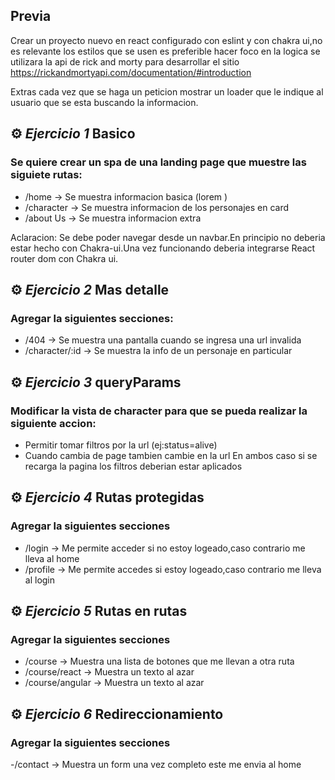 ## Previa

Crear un proyecto nuevo en react configurado con eslint y con chakra ui,no es relevante los estilos que se usen es preferible hacer foco en la logica
se utilizara la api de rick and morty para desarrollar el sitio
https://rickandmortyapi.com/documentation/#introduction

Extras cada vez que se haga un peticion mostrar un loader que le indique al usuario que se esta buscando la informacion.

## ⚙️ _Ejercicio 1_ Basico

### Se quiere crear un spa de una landing page que muestre las siguiete rutas:

- /home -> Se muestra informacion basica (lorem )
- /character -> Se muestra informacion de los personajes en card
- /about Us -> Se muestra informacion extra

Aclaracion: Se debe poder navegar desde un navbar.En principio no deberia estar hecho con Chakra-ui.Una vez funcionando deberia integrarse React router dom con Chakra ui.

## ⚙️ _Ejercicio 2_ Mas detalle

### Agregar la siguientes secciones:

- /404 -> Se muestra una pantalla cuando se ingresa una url invalida
- /character/:id -> Se muestra la info de un personaje en particular

## ⚙️ _Ejercicio 3_ queryParams

### Modificar la vista de character para que se pueda realizar la siguiente accion:

- Permitir tomar filtros por la url (ej:status=alive)
- Cuando cambia de page tambien cambie en la url
  En ambos caso si se recarga la pagina los filtros deberian estar aplicados

## ⚙️ _Ejercicio 4_ Rutas protegidas

### Agregar la siguientes secciones

- /login -> Me permite acceder si no estoy logeado,caso contrario me lleva al home
- /profile -> Me permite accedes si estoy logeado,caso contrario me lleva al login

## ⚙️ _Ejercicio 5_ Rutas en rutas

### Agregar la siguientes secciones

- /course -> Muestra una lista de botones que me llevan a otra ruta
- /course/react -> Muestra un texto al azar
- /course/angular -> Muestra un texto al azar

## ⚙️ _Ejercicio 6_ Redireccionamiento

### Agregar la siguientes secciones

-/contact -> Muestra un form una vez completo este me envia al home
